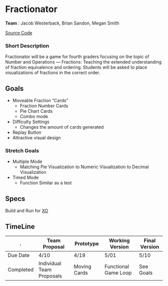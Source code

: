 # Fractionator

**Team** : Jacob Westerback, Brian Sandon, Megan Smith

[Source Code](https://github.com/solanin/fractionator)

### Short Description
Fractionator will be a game for fourth graders focusing on the topic of Number and Operations — Fractions: Teaching the extended understanding of fraction equivalence and ordering. Students will be asked to place visualizations of fractions in the correct order.

## Goals
* Moveable Fraction “Cards”
	* Fraction Number Cards
	* Pie Chart Cards
	* Combo mode
* Difficulty Settings
	* Changes the amount of cards generated
* Replay Button
* Attractive visual design

### Stretch Goals
* Multiple Mode
	* Matching Pie Visualization to Numeric Visualization to Decimal Visualization
* Timed Mode
	* Function Similar as a test

## Specs
Build and Run for [XO](http://laptop.org/en/laptop/index.shtml)

## TimeLine
. | Team Proposal | Prototype | Working Version | Final Version
-------------|----------------------|--------------|------------------------|------------------
Due Date | 4/10 | 4/19 | 5/01 | 5/10
Completed | Individual Team Proposals | Moving Cards | Functional Game Loop | See Goals

